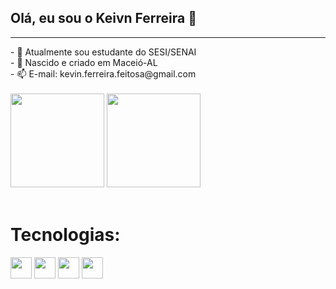 ## Olá, eu sou o Keivn Ferreira 👋
<hr>
- 🔭 Atualmente sou estudante do SESI/SENAI <br>
- 🌱 Nascido e criado em Maceió-AL <br>
- 📫 E-mail: kevin.ferreira.feitosa@gmail.com <br>

<br>

<div style="display: inline_block">
<img height="150em" src="https://github-readme-stats.vercel.app/api?username=kevinFeitosa&show_icons=true&theme=dark&include_all_commits=true&count_private=true"/>
<img height="150em" src="https://github-readme-stats.vercel.app/api/top-langs/?username=KevinFeitosa&layout=compact&langs_count=7&theme=dark"/>
</div>

<br>
<h1>Tecnologias:</h1>
<div>
  <img width="34" heigth="34" src="https://cdn.jsdelivr.net/gh/devicons/devicon/icons/react/react-original-wordmark.svg" />
  <img width="34" heigth="34" src="https://cdn.jsdelivr.net/gh/devicons/devicon/icons/nodejs/nodejs-original.svg" />
  <img width="34" heigth="34" src="https://icongr.am/devicon/express-original.svg?color=ffffff" />
  <img width="34" heigth="34" src="https://cdn.jsdelivr.net/gh/devicons/devicon/icons/javascript/javascript-original.svg" />
</div>
